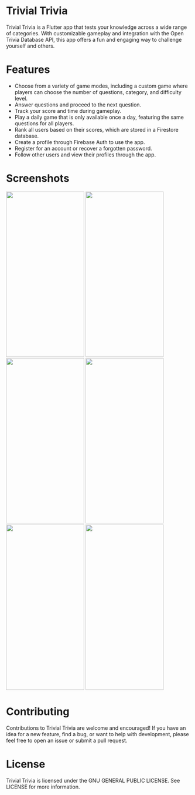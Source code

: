# Trivial Trivia

Trivial Trivia is a Flutter app that tests your knowledge across a wide range of categories. With customizable gameplay and integration with the Open Trivia Database API, this app offers a fun and engaging way to challenge yourself and others.

# Features
- Choose from a variety of game modes, including a custom game where players can choose the number of questions, category, and difficulty level.
- Answer questions and proceed to the next question.
- Track your score and time during gameplay.
- Play a daily game that is only available once a day, featuring the same questions for all players.
- Rank all users based on their scores, which are stored in a Firestore database.
- Create a profile through Firebase Auth to use the app.
- Register for an account or recover a forgotten password.
- Follow other users and view their profiles through the app.

# Screenshots
<div>
<img src="https://i.imgur.com/15ZSY6Y.png" width="213" height="450">
<img src="https://i.imgur.com/qxMgJ4P.png" width="213" height="450">
<img src="https://i.imgur.com/b4NmTQM.png" width="213" height="450">
<img src="https://i.imgur.com/0Ajrm2U.png" width="213" height="450">
<img src="https://i.imgur.com/sCvV6h1.png" width="213" height="450">
<img src="https://i.imgur.com/TpwLOtH.png" width="213" height="450">
</div>

# Contributing
Contributions to Trivial Trivia are welcome and encouraged! If you have an idea for a new feature, find a bug, or want to help with development, please feel free to open an issue or submit a pull request.

# License
Trivial Trivia is licensed under the GNU GENERAL PUBLIC LICENSE. See LICENSE for more information.
